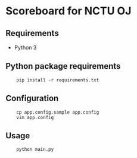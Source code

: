# Scoreboard for NCTU OJ

## Requirements
- Python 3

## Python package requirements
```bash=
    pip install -r requirements.txt
```

## Configuration
```bash=
    cp app.config.sample app.config
    vim app.config
```

## Usage
```bash=
    python main.py
```